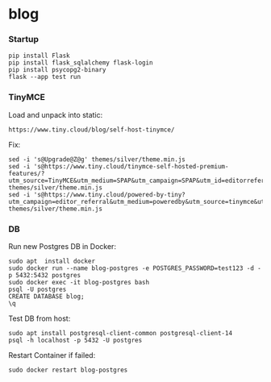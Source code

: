 # blog

### Startup
```
pip install Flask
pip install flask_sqlalchemy flask-login
pip install psycopg2-binary
flask --app test run
```

### TinyMCE
Load and unpack into static:
```
https://www.tiny.cloud/blog/self-host-tinymce/
```
Fix:
```
sed -i 's@Upgrade@Z@g' themes/silver/theme.min.js
sed -i 's@https://www.tiny.cloud/tinymce-self-hosted-premium-features/?utm_source=TinyMCE&utm_medium=SPAP&utm_campaign=SPAP&utm_id=editorreferral@Z@g' themes/silver/theme.min.js
sed -i 's@https://www.tiny.cloud/powered-by-tiny?utm_campaign=editor_referral&utm_medium=poweredby&utm_source=tinymce&utm_content=v6@Z@g' themes/silver/theme.min.js
```

### DB
Run new Postgres DB in Docker:
```
sudo apt  install docker
sudo docker run --name blog-postgres -e POSTGRES_PASSWORD=test123 -d -p 5432:5432 postgres
sudo docker exec -it blog-postgres bash
psql -U postgres
CREATE DATABASE blog;
\q
```

Test DB from host:
```
sudo apt install postgresql-client-common postgresql-client-14
psql -h localhost -p 5432 -U postgres
```

Restart Container if failed:
```
sudo docker restart blog-postgres
```





